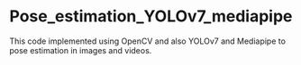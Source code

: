 # Pose_estimation_YOLOv7_mediapipe
This code implemented using OpenCV and also YOLOv7 and Mediapipe to pose estimation in images and videos.
